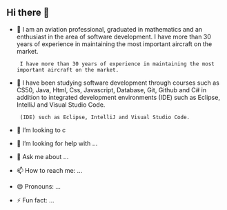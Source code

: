 ## Hi there 👋

- 🔭  I am an aviation professional, graduated in mathematics and an enthusiast in the area of ​​software development.
   I have more than 30 years of experience in maintaining the most important aircraft on the market.
  
       I have more than 30 years of experience in maintaining the most important aircraft on the market.

- 🌱  I have been studying software development through courses such as CS50, Java, Html, Css, Javascript, Database, Git, Github and C# in addition to integrated development environments  (IDE) such as Eclipse, IntelliJ and Visual Studio Code.
  
       (IDE) such as Eclipse, IntelliJ and Visual Studio Code.

- 👯 I’m looking to c

- 🤔 I’m looking for help with ...

- 💬 Ask me about ...

- 📫 How to reach me: ...

- 😄 Pronouns: ...

- ⚡ Fun fact: ...

<!--
**PauloMartinsJPM/PauloMartinsJPM** is a ✨ _special_ ✨ repository because its `README.md` (this file) appears on your GitHub profile.

Here are some ideas to get you started:

- 🔭  I am an aviation professional, graduated in mathematics and an enthusiast in the area of ​​software development.
       I have more than 30 years of experience in maintaining the most important aircraft on the market.
- 🌱  I have been studying software development through courses such as CS50, Java, Html, Css, Javascript, Database, Git, Github and C# in addition to integrated development environments 
       (IDE) such as Eclipse, IntelliJ and Visual Studio Code.
- 👯 I’m looking to c
- 🤔 I’m looking for help with ...
- 💬 Ask me about ...
- 📫 How to reach me: ...
- 😄 Pronouns: ...
- ⚡ Fun fact: ...
-->
